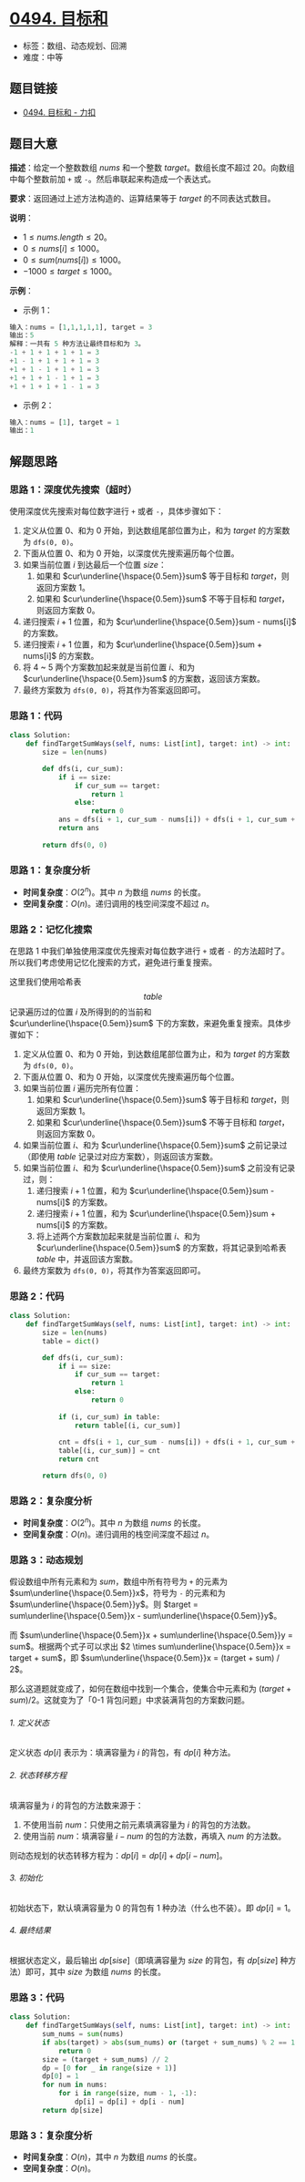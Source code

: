 # [0494. 目标和](https://leetcode.cn/problems/target-sum/)

- 标签：数组、动态规划、回溯
- 难度：中等

## 题目链接

- [0494. 目标和 - 力扣](https://leetcode.cn/problems/target-sum/)

## 题目大意

**描述**：给定一个整数数组 $nums$ 和一个整数 $target$。数组长度不超过 $20$。向数组中每个整数前加 `+` 或 `-`。然后串联起来构造成一个表达式。

**要求**：返回通过上述方法构造的、运算结果等于 $target$ 的不同表达式数目。

**说明**：

- $1 \le nums.length \le 20$。
- $0 \le nums[i] \le 1000$。
- $0 \le sum(nums[i]) \le 1000$。
- $-1000 \le target \le 1000$。

**示例**：

- 示例 1：

```python
输入：nums = [1,1,1,1,1], target = 3
输出：5
解释：一共有 5 种方法让最终目标和为 3。
-1 + 1 + 1 + 1 + 1 = 3
+1 - 1 + 1 + 1 + 1 = 3
+1 + 1 - 1 + 1 + 1 = 3
+1 + 1 + 1 - 1 + 1 = 3
+1 + 1 + 1 + 1 - 1 = 3
```

- 示例 2：

```python
输入：nums = [1], target = 1
输出：1
```

## 解题思路

### 思路 1：深度优先搜索（超时）

使用深度优先搜索对每位数字进行 `+` 或者 `-`，具体步骤如下：

1. 定义从位置 $0$、和为 $0$ 开始，到达数组尾部位置为止，和为 $target$ 的方案数为 `dfs(0, 0)`。
2. 下面从位置 $0$、和为 $0$ 开始，以深度优先搜索遍历每个位置。
3. 如果当前位置 $i$ 到达最后一个位置 $size$：
   1. 如果和 $cur\underline{\hspace{0.5em}}sum$ 等于目标和 $target$，则返回方案数 $1$。
   2. 如果和 $cur\underline{\hspace{0.5em}}sum$ 不等于目标和 $target$，则返回方案数 $0$。
4. 递归搜索 $i + 1$ 位置，和为 $cur\underline{\hspace{0.5em}}sum  -  nums[i]$ 的方案数。
5. 递归搜索 $i + 1$ 位置，和为 $cur\underline{\hspace{0.5em}}sum  +  nums[i]$ 的方案数。
6. 将 4 ~ 5 两个方案数加起来就是当前位置 $i$、和为 $cur\underline{\hspace{0.5em}}sum$ 的方案数，返回该方案数。
7. 最终方案数为 `dfs(0, 0)`，将其作为答案返回即可。

### 思路 1：代码

```python
class Solution:
    def findTargetSumWays(self, nums: List[int], target: int) -> int:
        size = len(nums)

        def dfs(i, cur_sum):
            if i == size:
                if cur_sum == target:
                    return 1
                else:
                    return 0
            ans = dfs(i + 1, cur_sum - nums[i]) + dfs(i + 1, cur_sum + nums[i])
            return ans
        
        return dfs(0, 0)
```

### 思路 1：复杂度分析

- **时间复杂度**：$O(2^n)$。其中 $n$ 为数组 $nums$ 的长度。
- **空间复杂度**：$O(n)$。递归调用的栈空间深度不超过 $n$。

### 思路 2：记忆化搜索

在思路 1 中我们单独使用深度优先搜索对每位数字进行 `+` 或者 `-` 的方法超时了。所以我们考虑使用记忆化搜索的方式，避免进行重复搜索。

这里我们使用哈希表 $$table$$ 记录遍历过的位置 $i$ 及所得到的的当前和 $cur\underline{\hspace{0.5em}}sum$ 下的方案数，来避免重复搜索。具体步骤如下：

1. 定义从位置 $0$、和为 $0$ 开始，到达数组尾部位置为止，和为 $target$ 的方案数为 `dfs(0, 0)`。
2. 下面从位置 $0$、和为 $0$ 开始，以深度优先搜索遍历每个位置。
3. 如果当前位置 $i$ 遍历完所有位置：
   1. 如果和 $cur\underline{\hspace{0.5em}}sum$ 等于目标和 $target$，则返回方案数 $1$。
   2. 如果和 $cur\underline{\hspace{0.5em}}sum$ 不等于目标和 $target$，则返回方案数 $0$。
4. 如果当前位置 $i$、和为 $cur\underline{\hspace{0.5em}}sum$  之前记录过（即使用 $table$ 记录过对应方案数），则返回该方案数。
5. 如果当前位置 $i$、和为 $cur\underline{\hspace{0.5em}}sum$  之前没有记录过，则：
   1. 递归搜索 $i + 1$ 位置，和为 $cur\underline{\hspace{0.5em}}sum  -  nums[i]$ 的方案数。
   2. 递归搜索 $i + 1$ 位置，和为 $cur\underline{\hspace{0.5em}}sum  +  nums[i]$ 的方案数。
   3. 将上述两个方案数加起来就是当前位置 $i$、和为 $cur\underline{\hspace{0.5em}}sum$ 的方案数，将其记录到哈希表 $table$ 中，并返回该方案数。
6. 最终方案数为 `dfs(0, 0)`，将其作为答案返回即可。

### 思路 2：代码

```python
class Solution:
    def findTargetSumWays(self, nums: List[int], target: int) -> int:
        size = len(nums)
        table = dict()

        def dfs(i, cur_sum):
            if i == size:
                if cur_sum == target:
                    return 1
                else:
                    return 0
                    
            if (i, cur_sum) in table:
                return table[(i, cur_sum)]
            
            cnt = dfs(i + 1, cur_sum - nums[i]) + dfs(i + 1, cur_sum + nums[i])
            table[(i, cur_sum)] = cnt
            return cnt

        return dfs(0, 0)
```

### 思路 2：复杂度分析

- **时间复杂度**：$O(2^n)$。其中 $n$ 为数组 $nums$ 的长度。
- **空间复杂度**：$O(n)$。递归调用的栈空间深度不超过 $n$。

### 思路 3：动态规划

假设数组中所有元素和为 $sum$，数组中所有符号为 `+` 的元素为 $sum\underline{\hspace{0.5em}}x$，符号为 `-` 的元素和为 $sum\underline{\hspace{0.5em}}y$。则 $target = sum\underline{\hspace{0.5em}}x - sum\underline{\hspace{0.5em}}y$。

而 $sum\underline{\hspace{0.5em}}x + sum\underline{\hspace{0.5em}}y = sum$。根据两个式子可以求出 $2 \times sum\underline{\hspace{0.5em}}x = target + sum$，即 $sum\underline{\hspace{0.5em}}x = (target + sum) / 2$。

那么这道题就变成了，如何在数组中找到一个集合，使集合中元素和为 $(target + sum) / 2$。这就变为了「0-1 背包问题」中求装满背包的方案数问题。

###### 1. 定义状态

定义状态 $dp[i]$ 表示为：填满容量为 $i$ 的背包，有 $dp[i]$ 种方法。

###### 2. 状态转移方程

填满容量为 $i$ 的背包的方法数来源于：

1. 不使用当前 $num$：只使用之前元素填满容量为 $i$ 的背包的方法数。
2. 使用当前 $num$：填满容量 $i - num$ 的包的方法数，再填入 $num$ 的方法数。

则动态规划的状态转移方程为：$dp[i] = dp[i] + dp[i - num]$。

###### 3. 初始化

初始状态下，默认填满容量为 $0$ 的背包有 $1$ 种办法（什么也不装）。即 $dp[i] = 1$。

###### 4. 最终结果

根据状态定义，最后输出 $dp[sise]$（即填满容量为 $size$ 的背包，有 $dp[size]$ 种方法）即可，其中 $size$ 为数组 $nums$ 的长度。

### 思路 3：代码

```python
class Solution:
    def findTargetSumWays(self, nums: List[int], target: int) -> int:
        sum_nums = sum(nums)
        if abs(target) > abs(sum_nums) or (target + sum_nums) % 2 == 1:
            return 0
        size = (target + sum_nums) // 2
        dp = [0 for _ in range(size + 1)]
        dp[0] = 1
        for num in nums:
            for i in range(size, num - 1, -1):
                dp[i] = dp[i] + dp[i - num]
        return dp[size]
```

### 思路 3：复杂度分析

- **时间复杂度**：$O(n)$，其中 $n$ 为数组 $nums$ 的长度。
- **空间复杂度**：$O(n)$。
